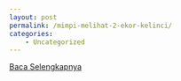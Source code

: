 ```yaml
---
layout: post
permalink: /mimpi-melihat-2-ekor-kelinci/
categories:
    - Uncategorized
---
```


[Baca Selengkapnya](/07)